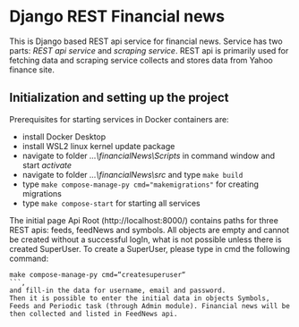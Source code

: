 # Django REST Financial news
 This is Django based REST api service for financial news. Service has two parts: *REST api service* and *scraping service*. REST api is primarily used for fetching data and scraping service collects and stores data from Yahoo finance site. 
 
 ## Initialization and setting up the project
  Prerequisites for starting services in Docker containers are:
  * install Docker Desktop
  * install WSL2 linux kernel update package
  * navigate to folder *...\financialNews\Scripts* in command window and start *activate*
  * navigate to folder *...\financialNews\src* and type ```make build```
  * type ```make compose-manage-py cmd="makemigrations"``` for creating migrations
  * type ```make compose-start``` for starting all services

 The initial page Api Root (http://localhost:8000/) contains paths for three REST apis: feeds, feedNews and symbols. All objects are empty and cannot be created without a successful logIn, what is not possible unless there is created SuperUser. To create a SuperUser, please type in cmd the following command:
 ```
 make compose-manage-py cmd=“createsuperuser“
 ```, 
and fill-in the data for username, email and password.
Then it is possible to enter the initial data in objects Symbols, Feeds and Periodic task (through Admin module). Financial news will be then collected and listed in FeedNews api.
